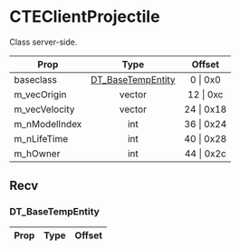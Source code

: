 # CTEClientProjectile
Class server-side.

|Prop|Type|Offset|
|---|:-:|:-:|
|baseclass|[DT_BaseTempEntity](#DT_BaseTempEntity)|0 \| 0x0|
|m_vecOrigin|vector|12 \| 0xc|
|m_vecVelocity|vector|24 \| 0x18|
|m_nModelIndex|int|36 \| 0x24|
|m_nLifeTime|int|40 \| 0x28|
|m_hOwner|int|44 \| 0x2c|

## Recv

### DT_BaseTempEntity

|Prop|Type|Offset|
|---|:-:|:-:|
